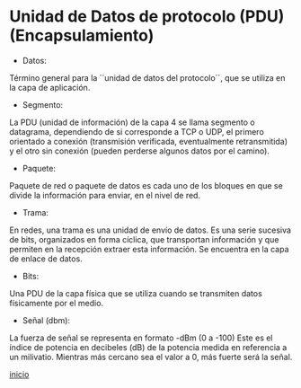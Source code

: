 # Unidad de Datos de protocolo (PDU)(Encapsulamiento)

* Datos:

Término general para la ´´unidad de datos del protocolo´´, que se utiliza en la capa de aplicación.

* Segmento:

La PDU (unidad de información) de la capa 4 se llama segmento o datagrama, dependiendo de si corresponde a TCP o UDP, el primero orientado a conexión (transmisión verificada, eventualmente retransmitida) y el otro sin conexión (pueden perderse algunos datos por el camino).

  * Paquete:

Paquete de red o paquete de datos es cada uno de los bloques en que se divide la información para enviar, en el nivel de red.

  * Trama:

En redes, una trama es una unidad de envío de datos. Es una serie sucesiva de bits, organizados en forma cíclica, que transportan información y que permiten en la recepción extraer esta información. Se encuentra en la capa de enlace de datos.

  * Bits:

Una PDU de la capa física que se utiliza cuando se transmiten datos físicamente por el medio.

  * Señal (dbm):

La fuerza de señal se representa en formato -dBm (0 a -100) Este es el índice de potencia en decibeles (dB) de la potencia medida en referencia a un milivatio. Mientras más cercano sea el valor a 0, más fuerte será la señal.

[inicio](../README.md)
